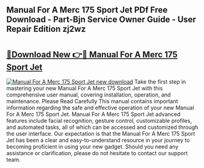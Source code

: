 ## Manual For A Merc 175 Sport Jet PDf Free Download - Part-Bjn Service Owner Guide - User Repair Edition zj2wz

# <h2><a href="http://bc77898.oget.top/?id=Manual+For+A+Merc+175+Sport+Jet">🔗Download New 👉🔴 Manual For A Merc 175 Sport Jet</a></h2>

[![Manual For A Merc 175 Sport Jet new download](https://i.imgur.com/5g1atiW.png)](http://bc77898.oget.top/?id=Manual+For+A+Merc+175+Sport+Jet)
Take the first step in mastering your new Manual For A Merc 175 Sport Jet with this comprehensive user manual, covering installation, operation, and maintenance. Please Read Carefully This manual contains important information regarding the safe and effective operation of your new Manual For A Merc 175 Sport Jet. Manual For A Merc 175 Sport Jet advanced features include facial recognition, gesture control, customizable profiles, and automated tasks, all of which can be accessed and customized through the user interface. Our expectation is that the Manual For A Merc 175 Sport Jet has been a clear and easy-to-understand resource in your journey to becoming proficient in using your new gadget. Should you need any assistance or clarification, please do not hesitate to contact our support team.
